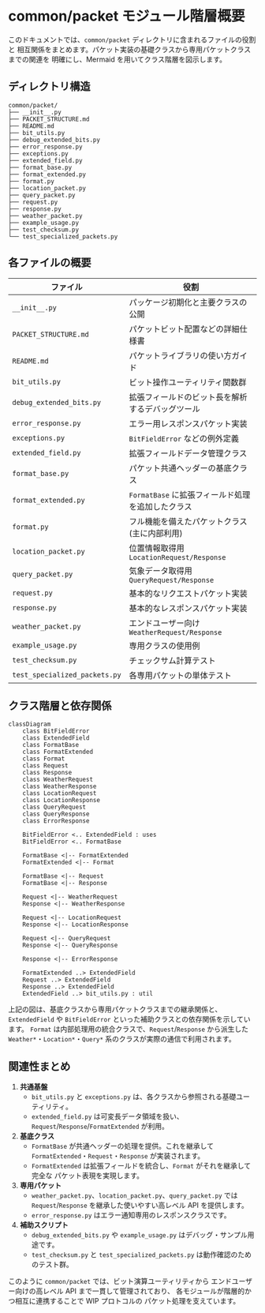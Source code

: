 # common/packet モジュール階層概要

このドキュメントでは、`common/packet` ディレクトリに含まれるファイルの役割と
相互関係をまとめます。パケット実装の基礎クラスから専用パケットクラスまでの関連を
明確にし、Mermaid を用いてクラス階層を図示します。

## ディレクトリ構造

```text
common/packet/
├── __init__.py
├── PACKET_STRUCTURE.md
├── README.md
├── bit_utils.py
├── debug_extended_bits.py
├── error_response.py
├── exceptions.py
├── extended_field.py
├── format_base.py
├── format_extended.py
├── format.py
├── location_packet.py
├── query_packet.py
├── request.py
├── response.py
├── weather_packet.py
├── example_usage.py
├── test_checksum.py
└── test_specialized_packets.py
```

## 各ファイルの概要

| ファイル | 役割 |
|---------|--------------------------------------------------------------|
| `__init__.py` | パッケージ初期化と主要クラスの公開 |
| `PACKET_STRUCTURE.md` | パケットビット配置などの詳細仕様書 |
| `README.md` | パケットライブラリの使い方ガイド |
| `bit_utils.py` | ビット操作ユーティリティ関数群 |
| `debug_extended_bits.py` | 拡張フィールドのビット長を解析するデバッグツール |
| `error_response.py` | エラー用レスポンスパケット実装 |
| `exceptions.py` | `BitFieldError` などの例外定義 |
| `extended_field.py` | 拡張フィールドデータ管理クラス |
| `format_base.py` | パケット共通ヘッダーの基底クラス |
| `format_extended.py` | `FormatBase` に拡張フィールド処理を追加したクラス |
| `format.py` | フル機能を備えたパケットクラス (主に内部利用) |
| `location_packet.py` | 位置情報取得用 `LocationRequest/Response` |
| `query_packet.py` | 気象データ取得用 `QueryRequest/Response` |
| `request.py` | 基本的なリクエストパケット実装 |
| `response.py` | 基本的なレスポンスパケット実装 |
| `weather_packet.py` | エンドユーザー向け `WeatherRequest/Response` |
| `example_usage.py` | 専用クラスの使用例 |
| `test_checksum.py` | チェックサム計算テスト |
| `test_specialized_packets.py` | 各専用パケットの単体テスト |

## クラス階層と依存関係

```mermaid
classDiagram
    class BitFieldError
    class ExtendedField
    class FormatBase
    class FormatExtended
    class Format
    class Request
    class Response
    class WeatherRequest
    class WeatherResponse
    class LocationRequest
    class LocationResponse
    class QueryRequest
    class QueryResponse
    class ErrorResponse

    BitFieldError <.. ExtendedField : uses
    BitFieldError <.. FormatBase

    FormatBase <|-- FormatExtended
    FormatExtended <|-- Format

    FormatBase <|-- Request
    FormatBase <|-- Response

    Request <|-- WeatherRequest
    Response <|-- WeatherResponse

    Request <|-- LocationRequest
    Response <|-- LocationResponse

    Request <|-- QueryRequest
    Response <|-- QueryResponse

    Response <|-- ErrorResponse

    FormatExtended ..> ExtendedField
    Request ..> ExtendedField
    Response ..> ExtendedField
    ExtendedField ..> bit_utils.py : util
```

上記の図は、基底クラスから専用パケットクラスまでの継承関係と、
`ExtendedField` や `BitFieldError` といった補助クラスとの依存関係を示しています。
`Format` は内部処理用の統合クラスで、`Request`/`Response` から派生した
`Weather*`・`Location*`・`Query*` 系のクラスが実際の通信で利用されます。

## 関連性まとめ

1. **共通基盤**
   - `bit_utils.py` と `exceptions.py` は、各クラスから参照される基礎ユーティリティ。
   - `extended_field.py` は可変長データ領域を扱い、`Request`/`Response`/`FormatExtended` が利用。
2. **基底クラス**
   - `FormatBase` が共通ヘッダーの処理を提供。これを継承して
     `FormatExtended`・`Request`・`Response` が実装されます。
   - `FormatExtended` は拡張フィールドを統合し、`Format` がそれを継承して完全な
     パケット表現を実現します。
3. **専用パケット**
   - `weather_packet.py`、`location_packet.py`、`query_packet.py` では
     `Request`/`Response` を継承した使いやすい高レベル API を提供します。
   - `error_response.py` はエラー通知専用のレスポンスクラスです。
4. **補助スクリプト**
   - `debug_extended_bits.py` や `example_usage.py` はデバッグ・サンプル用途です。
   - `test_checksum.py` と `test_specialized_packets.py` は動作確認のためのテスト群。

このように `common/packet` では、ビット演算ユーティリティから
エンドユーザー向けの高レベル API まで一貫して管理されており、
各モジュールが階層的かつ相互に連携することで WIP プロトコルの
パケット処理を支えています。
